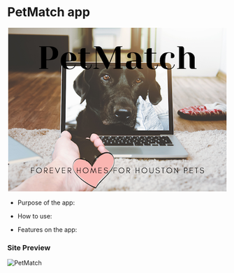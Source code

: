 # PetMatch app

<p align="center">
<img src="images/petMatchLogo.png">

* Purpose of the app:

* How to use:

* Features on the app:

### Site Preview
![PetMatch](/images/petMatchPreview.gif)
